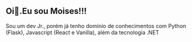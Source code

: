 ## Oi👋.Eu sou Moises!!!

Sou um dev Jr., porém já tenho dominio de conhecimentos com Python (Flask), Javascript (React e Vanilla), além da tecnologia .NET
<!--
**MoisesOliveira/MoisesOliveira** is a ✨ _special_ ✨ repository because its `README.md` (this file) appears on your GitHub profile.

Here are some ideas to get you started:

- 🔭 I’m currently working on ...
- 🌱 I’m currently learning ...
- 👯 I’m looking to collaborate on ...
- 🤔 I’m looking for help with ...
- 💬 Ask me about ...
- 📫 How to reach me: ...
- 😄 Pronouns: ...
- ⚡ Fun fact: ...
-->
